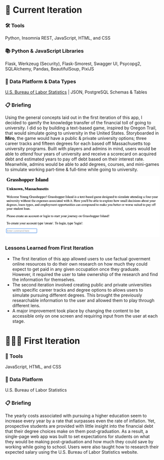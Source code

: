# 🦗 Current Iteration
### 🛠️ Tools
Python, Insomnia REST, JavaScript, HTML, and CSS
### 📚 Python & JavaScript Libraries
Flask, Werkzeug (Security), Flask-Smorest, Swagger UI, Psycopg2, SQLAlchemy, Pandas, BeautifulSoup, PixiJS
### 💽 Data Platform & Data Types
[U.S. Bureau of Labor Statistics](https://www.bls.gov/) | JSON, PostgreSQL Schemas & Tables

### 📋 Briefing
Using the general concepts laid out in the first iteration of this app, I decided to gamify the knowledge transfer of the financial toll of going to university. I did so by building a text-based game, inspired by Oregon Trail, that would simulate going to university in the United States. Storyboarded in **Miro**, the game would have a public & private university options; three career tracks and fifteen degrees for each based off Massachusetts top university programs. Built with players and admins in mind, users would be able to _attend_ four years of university and receive a scorecard on acquired debt and estimated years to pay off debt based on their interest rate. Meanwhile, admins would be able to add degrees, courses, and mini-games to simulate working part-time & full-time while going to university.

![Young Grasshopper Home Page](https://github.com/mfturra/young-grasshopper/blob/main/.nest/app/static/assets/home-screen.png)

### Lessons Learned from First Iteration
* The first iteration of this app allowed users to use factual goverment online resources to do their own research on how much they could expect to get paid in any given occupation once they graduate. However, it required the user to take ownership of the research and find the information for themselves.
* The second iteration involved creating public and private universities with specific career tracks and degree options to allows users to simulate pursuing different degrees. This brought the previously researchable information to the user and allowed them to play through different lens.
* A major improvement took place by changing the content to be accessible only on one screen and requiring input from the user at each stage. 

# 👨🏻‍🎓 First Iteration
### 🔧 Tools
JavaScript, HTML, and CSS
### 💽 Data Platform
U.S. Bureau of Labor Statistics

### 📋 Briefing
The yearly costs associated with pursuing a higher education seem to increase every year by a rate that surpasses even the rate of inflation. Yet, prospective students are provided with little insight into the financial debt that their degree choices make on them post-graduation. As a result, a single-page web app was built to set expectations for students on what they would be making post-graduation and how much they could save by working while going to school. Users were also taught how to research their expected salary using the U.S. Bureau of Labor Statistics website.
